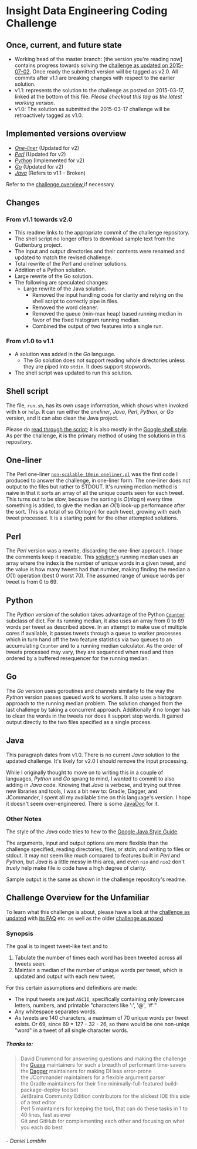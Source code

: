 Insight Data Engineering Coding Challenge
=========================================

Once, current, and future state
-------------------------------

- Working head of the master branch: [the version you're reading now]
contains progress towards solving the
[challenge as updated on 2015-07-02](#challenge-july). Once ready the submitted
version will be tagged as v2.0. All commits after v1.1 are breaking changes with
respect to the earlier solution.
- v1.1: represents the solution to the challenge as posted on 2015-03-17,
linked at the bottom of this file. *Please checkout this tag as the latest
working version*.
- v1.0: The solution as submitted the 2015-03-17 challenge will be retroactively
tagged as v1.0.

Implemented versions overview
-----------------------------

- [_One-liner_](#one-liner)
 (Updated for v2)
- [_Perl_](#perl)
 (Updated for v2)
- [_Python_](#python)
 (Implemented for v2)
- [_Go_](#go)
 (Updated for v2)
- [_Java_](#java)
 (Refers to v1.1 - Broken)

Refer to the
[challenge overview ](#challenge-overview-for-the-unfamiliar)
if necessary.

Changes
-------

### From v1.1 towards v2.0 ###
- This readme links to the appropriate commit of the challenge repository.
- The shell script no longer offers to download sample text from the Guttenburg
  project.
- The input and output directories and their contents were renamed and updated
  to match the revised challenge.
- Total rewrite of the Perl and oneliner solutions.
- Addition of a Python solution.
- Large rewrite of the Go solution.
- The following are speculated changes:
  - Large rewrite of the Java solution.
    - Removed the input handling code for clarity and relying on the shell
      script to correctly pipe in files.
    - Removed the word cleaner.
    - Removed the queue (min-max heap) based running median in favor of the
      fixed histogram running median.
    - Combined the output of two features into a single run.

### From v1.0 to v1.1 ###
- A solution was added in the _Go_ language.
  - The _Go_ solution does not support reading whole directories unless they are
    piped into `stdin`. It does support stopwords.
- The shell script was updated to run this solution.

Shell script
------------
The file, `run.sh`, has its own usage information, which shows when
invoked with `h` or `help`. It can run either the _oneliner_, _Java_, _Perl_,
_Python_, or _Go_ version, and it can also clean the Java project.

Please do [read through the script][run]; it is also mostly in the
[Google shell style][shellstyle]. As per the challenge, it is the primary
method of using the solutions in this repository.

One-liner
----------
The Perl one-liner [`non-scalable_10min_oneliner.pl`][oneliner] was the first
code I produced to answer the challenge, in one-liner form.
The one-liner does not output to the files but rather to STDOUT. It's running
median method is naive in that it sorts an array of all the unique counts seen
for each tweet. This turns out to be slow, because the sorting is
$O(n \log n)$ every time something is added, to give the median an $O(1)$
look-up performance after the sort. This is a total of so $O(n \log n)$ for
each tweet, growing with each tweet processed. It is a starting point for
the other attempted solutions.

Perl
----
The _Perl_ version was a rewrite, discarding the one-liner approach.
I hope the comments keep it readable.
This [solution's][Perl] running median uses an array where the index is the
number of unique words in a given tweet, and the value is how many tweets had
that number, making finding the median a $O(1)$ operation (best 0 worst 70).
The assumed range of unique words per tweet is from 0 to 69.

Python
------
The _Python_ version of the solution takes advantage of the Python
[`Counter`][counter] subclass of dict. For its running median, it also uses
an array from 0 to 69 words per tweet as described above.
In an attempt to make use of multiple cores if available, it passes tweets
through a queue to worker processes which in turn hand off the two feature
statistics via two queues to an accumulating `Counter` and to a running median
calculator. As the order of tweets processed may vary, they are sequenced when
read and then ordered by a buffered resequencer for the running median.

Go
--
The _Go_ version uses goroutines and channels similarly to the way the _Python_
version passes queued work to workers.
It also uses a histogram approach to the running median problem.
The solution changed from the last challenge by taking a concurrent approach.
Additionally it no longer has to clean the words in the tweets nor does it
support stop words. It gained output directly to the two files specified as a
single process.

Java
----
This paragraph dates from v1.0. There is no current _Java_ solution to the
updated challenge. It's likely for v2.0 I should remove the input processing.

While I originally thought to move on to writing this in a couple of languages,
_Python_ and _Go_ sprang to mind, I wanted to commit to also adding in _Java_
code. Knowing that _Java_ is verbose, and trying out three new libraries and
tools, I was a bit new to: Gradle, Dagger, and JCommander, I spent all my
available time on this language's version. I hope it doesn't seem
over-engineered. There is some [JavaDoc][javadoc] for it.

### Other Notes ###
The style of the _Java_ code tries to hew to the
[Google Java Style Guide][javastyle].

The arguments, input and output options are more flexible than the challenge
specified, reading directories, files, or stdin, and writing to files or
stdout. It may not seem like much compared to features built in _Perl_ and
_Python_, but _Java_ is a little messy in this area, and even `nio` and `nio2`
don't _truely_ help make file io code have a high degree of clarity.

Sample output is the same as shown in the challenge repository's readme.

Challenge Overview for the Unfamiliar
--------------------------------------
To learn what this challenge is about, please have a look at the
[challenge as updated][challenge-july] with [its FAQ][faq] etc.
as well as the older [challenge as posed][challenge]

### Synopsis ###
The goal is to ingest tweet-like text and to

1. Tabulate the number of times each word has been tweeted across all tweets
   seen.
2. Maintain a median of the number of unique words per tweet, which is updated
   and output with each new tweet.

For this certain assumptions and definitions are made:
- The input tweets are just `ASCII`, specifically containing only lowercase
  letters, numbers, and printable "characters like ':', '@', '#'."
- Any whitespace separates words.
- As tweets are 140 characters, a maximum of 70 unique words per tweet exists.
Or 69, since 69 = 127 - 32 - 26, so there would be one non-uniqe "word" in a
tweet of all single character words.

##### Thanks to: #####
> David Drummond for answering questions and making the challenge  
> the [Guava][guava] maintainers for such a breadth of performant time-savers  
> the [Dagger][dagger] maintainers for making DI less error-prone  
> the JCommander maintainers for a flexible argument parser  
> the Gradle maintainers for their fine minimally-full-featured build-package-deploy toolset  
> JetBrains Community Edition contributors for the slickest IDE this side of a text editor  
> Perl 5 maintainers for keeping the tool, that can do these tasks in 1 to 40 lines, fast as ever  
> Git and GitHub for complementing each other and focusing on what you each do best  

###### - Daniel Lamblin ######

[challenge]: https://github.com/InsightDataScience/cc-example/tree/0d01fc8f703930ce522536230a3829d618f9fe99 "Insight Data Science Coding Challenge Example"
[challenge-july]: https://github.com/InsightDataScience/cc-example/tree/1eb0b6e398c0ad069436e65f90dc6285c319acc1 "Insight Data Science Coding Challenge Example"
[faq]: https://github.com/InsightDataScience/cc-example#faq "Challenge FAQ"
[oneliner]: https://github.com/dlamblin/insight-data-engineering-code-challenge/blob/master/src/perl/non-scalable_10min_oneliner.pl
[Perl]: https://github.com/dlamblin/insight-data-engineering-code-challenge/blob/master/src/perl/tweetStats.pl "Perl running median unique words per line and word count"
[counter]: https://docs.python.org/3.4/library/collections.html#collections.Counter "A Counter is a dictionary where key counts are stored as the key values"
[dagger]: http://square.github.io/dagger/ "Dagger"
[guava]: https://github.com/google/guava "com.google.common"
[javastyle]: https://google-styleguide.googlecode.com/svn/trunk/javaguide.html "Google Java Style"
[run]: https://github.com/dlamblin/insight-data-engineering-code-challenge/blob/master/run.sh "run.sh"
[shellstyle]: https://google-styleguide.googlecode.com/svn/trunk/shell.xml "Google shell style guide"
[javadoc]: http://dlamblin.github.io/insight-data-engineering-code-challenge/javadoc/index.html "JavaDoc"
